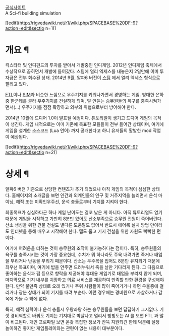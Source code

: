 [공식사이트](http://www.spacebasedf9.com/)  
A Sci-fi building simulation

[[edit](http://rigvedawiki.net/r1/wiki.php/SPACEBASE%20DF-9?action=edit&sectio
n=1)]

# 개요 ¶

킥스타터 및 인디펀드의 투자를 받아서 개발중인 인디게임. 2012년 인디게임 축제에서 수상작으로 꼽히면서 개발에 들어갔다. 스팀에 얼리
엑세스를 내놓은지 2일만에 이미 투자금은 전부 회수된 상태. 2014년 9월, 알파6 버전이
[스팀](%EC%8A%A4%ED%8C%80.md) 에서 얼리 엑세스 형식으로 팔리고 있다.

  

[FTL](FTL.md)이나 [SIM](SIM.md)과 비슷한 느낌으로 우주기지를 키워나가면서 경영하는 게임. 방대한 은하 중
한군데를 골라 우주기지를 건설하게 되며, 말 안듣는 승무원들의 욕구를 충족시켜가면서(...) 우주기지를 점점 확장하고 외부의 위협으로부터
방어해야 한다.

  

2014년 10월에 드디어 1.0이 발표될 예정이다. 튜토리얼이 생기고 드디어 게임의 목적이 생긴다. 게임 내적으로는 이미 기존에 목표한
모듈들이 전부 들어간 상태이며, 여기에 게임을 설계한 소스코드 (Lua 언어) 까지 공개한다고 하니 유저들의 활발한 mod 작업이 예상된다.

[[edit](http://rigvedawiki.net/r1/wiki.php/SPACEBASE%20DF-9?action=edit&sectio
n=2)]

# 상세 ¶

알파6 버전 기준으로 상당한 컨텐츠가 추가 되었으나 아직 게임의 목적이 심심한 상태다. 홈페이지의 소개글을 보면 인간과 외계인들의 인구 및
거주지역을 늘리면서 운석 마이닝, 해적 또는 미확인우주선, 운석 충돌로부터 기지를 지켜야 한다.

  

최종목표가 심심하다곤 하나 게임 난이도는 결코 낮은 게 아니다. 아직 튜토리얼도 없기 때문에 게임을 시작하고 가만히 8분만 있어도
산소부족으로 승무원 전원이 죽어버린다. 산소 생성을 위한 건물 건설도 별다른 도움말도 없어서 반드시 에어록 설치 방법 만이라도 인터넷을 통해
배우고 시작해야 한다. 맵도 좁고 기지 건설을 위한 자원도 빡빡한 편이다.

  

여기에 어려움을 더하는 것이 승무원의 조작이 불가능하다는 점이다. 특히, 승무원들의 욕구를 충족시키는 것이 가장 중요한데, 수치가 뭐
하나라도 쭈욱 내려가면 죽거나 태업을 부리거나 난동을 부리기 때문이다. 산소는 우주복을 입어도 8분만 유지되기 때문에 최우선 목표이며,
여기에 밥을 안주면 드러누워서 죽을 날만 기다리게 된다. 그 다음으로 좋아하는 음식과 펍 등으로 향락을 제공해야 휴대용 게임기로 태업을
부리지 않게 되며, 마지막으로 기지 내부를 치장하고 의료 서비스를 제공하여 만족할 만한 환경을 구성해야 한다. 만약 불만족 상태로 오래
있거나 주위 사람들이 많이 죽어가거나 하면 우울증에 걸리거나 광분 상태가 되어 기지를 때려 부순다. 이런 경우에는 경비원으로 사살하거나
감옥에 가둘 수 밖에 없다.

  

특히, 해적 침략이나 운석 충돌시 우왕좌왕 하는 승무원들을 보면 답답하기 그지없다. 기껏 경비역할로 바꿔도 기지는 기지대로 박살나고 멀리서
빙빙도는 AI 를 보면 FTL 과 많이 비교된다. 개인 프로파일 보면 온갖 복잡한 정보가 잔뜩 지원되긴 한데 덕분에 설정 놀이하긴 좋지만
게임플레이와는 관련이 없는 내용이 대부분이다.

